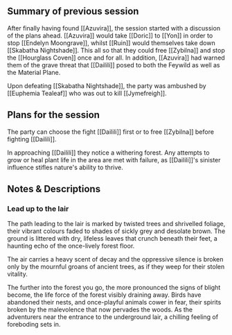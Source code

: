## Summary of previous session
After finally having found [[Azuvira]], the session started with a discussion of the plans ahead. [[Azuvira]] would take [[Doric]] to [[Yon]] in order to stop [[Endelyn Moongrave]], whilst [[Ruin]] would themselves take down [[Skabatha Nightshade]]. This all so that they could free [[Zybilna]] and stop the [[Hourglass Coven]] once and for all. In addition, [[Azuvira]] had warned them of the grave threat that [[Dailili]] posed to both the Feywild as well as the Material Plane. 

Upon defeating [[Skabatha Nightshade]], the party was ambushed by [[Euphemia Tealeaf]] who was out to kill [[Jymefreigh]]. 

## Plans for the session
The party can choose the fight [[Dailili]] first or to free [[Zybilna]] before fighting [[Dailili]].

In approaching [[Dailili]] they notice a withering forest. Any attempts to grow or heal plant life in the area are met with failure, as [[Dailili]]'s sinister influence stifles nature's ability to thrive.

## Notes & Descriptions
### Lead up to the lair
The path leading to the lair is marked by twisted trees and shrivelled foliage, their vibrant colours faded to shades of sickly grey and desolate brown. The ground is littered with dry, lifeless leaves that crunch beneath their feet, a haunting echo of the once-lively forest floor.

The air carries a heavy scent of decay and the oppressive silence is broken only by the mournful groans of ancient trees, as if they weep for their stolen vitality. 

The further into the forest you go, the more pronounced the signs of blight become, the life force of the forest visibly draining away. Birds have abandoned their nests, and once-playful animals cower in fear, their spirits broken by the malevolence that now pervades the woods. As the adventurers near the entrance to the underground lair, a chilling feeling of foreboding sets in.